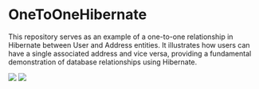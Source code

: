 # OneToOneHibernate
This repository serves as an example of a one-to-one relationship in Hibernate between User and Address entities. It illustrates how users can have a single associated address and vice versa, providing a fundamental demonstration of database relationships using Hibernate.

<img src="onetoone.jpg">
<img src="onetoone2.jpg">
